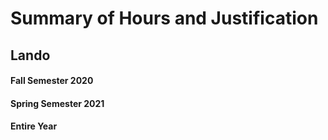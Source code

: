 # Summary of Hours and Justification

## Lando

#### Fall Semester 2020

#### Spring Semester 2021

#### Entire Year

